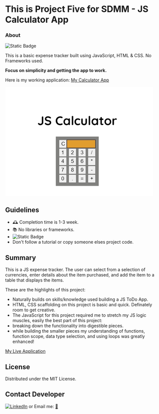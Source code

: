 # This is Project Five for SDMM - JS Calculator App

### About
![Static Badge](https://img.shields.io/badge/Create-have_fun-blue)

This is a basic expense tracker built using JavaScript, HTML & CSS.
No Frameworks used.

**Focus on simplicity and getting the app to work.**

Here is my working application:  [My Calculator App](https://erickarodom.github.io/JSCalculator/)

![App Screenshot](./images/calculator.jpg)


 ## Guidelines
 - 🕰 Completion time is 1-3 week.
 - 📚 No libraries or frameworks.
 - ![Static Badge](https://img.shields.io/badge/Trust_and_challenge-yourself-blue)
 -  Don't follow a tutorial or copy someone elses project code.


## Summary
This is a JS expense tracker. The user can select from a selection of currencies, enter details about the item purchased, and add the item to a table that displays the items.

These are the highlights of this project: 
- Naturally builds on skills/knowledge used building a JS ToDo App.
- HTML, CSS scaffolding on this project is basic and quick.  Definately room to get creative.
- The JavaScript for this project required me to stretch my JS logic muscles, easily the best   part of this project:
 - breaking down the functionality into digestible pieces.
 - while building the smaller pieces my understanding of functions, function scope, data type selection, and using loops was greatly enhanced!

[My Live Application](https://erickarodom.github.io/JSExpenseTrackerApp/)

## License
Distributed under the MIT License.

## Contact Developer
[![LinkedIn][linkedin-shield]][linkedin-url]   or  Email me: <a href="mailto:ericka.r.odom@gmail.com">📧</a>



[//]: # (Just testing writing comments?)


[linkedin-shield]: <https://img.shields.io/badge/-LinkedIn-black.svg?style=for-the-badge&logo=linkedin&colorB=555>
[linkedin-url]: https://linkedin.com/in/ericka-odom

  
   
 











